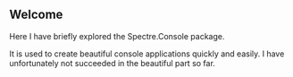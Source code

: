 ## Welcome

Here I have briefly explored the Spectre.Console package.

It is used to create beautiful console applications quickly and easily.
I have unfortunately not succeeded in the beautiful part so far. 